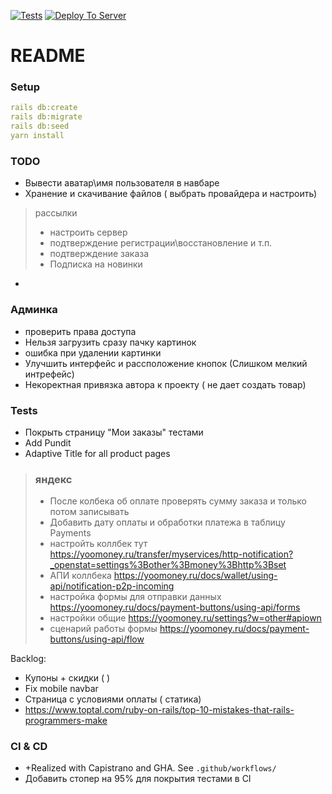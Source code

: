 [![Tests](https://github.com/sasha370/project_store/actions/workflows/ci.yml/badge.svg)](https://github.com/sasha370/project_store/actions/workflows/ci.yml) [![Deploy To Server](https://github.com/sasha370/project_store/actions/workflows/deploy.yml/badge.svg)](https://github.com/sasha370/project_store/actions/workflows/deploy.yml)

# README

### Setup
```yaml
rails db:create
rails db:migrate
rails db:seed
yarn install
```

### TODO
- Вывести аватар\имя пользователя в навбаре
- Хранение и скачивание файлов ( выбрать провайдера и настроить)

> рассылки
> - настроить сервер
>- подтверждение регистрации\восстановление и т.п.
>- подтверждение заказа
>- Подписка на новинки
- 

### Админка
- проверить права доступа
- Нельзя загрузить сразу пачку картинок
- ошибка при удалении картинки
- Улучшить интерфейс и рассположение кнопок (Слишком мелкий интрефейс)
- Некоректная привязка автора к проекту ( не дает создать товар)


### Tests
- Покрыть страницу "Мои заказы" тестами
- Add Pundit 
- Adaptive Title for all product pages

> ### яндекс
>- После колбека об оплате проверять сумму заказа и только потом записывать
>- Добавить дату оплаты и обработки платежа в таблицу Payments
>- настройть коллбек тут https://yoomoney.ru/transfer/myservices/http-notification?_openstat=settings%3Bother%3Bmoney%3Bhttp%3Bset
>- АПИ коллбека https://yoomoney.ru/docs/wallet/using-api/notification-p2p-incoming
>- настройка формы для отправки данных https://yoomoney.ru/docs/payment-buttons/using-api/forms
>- настройки общие https://yoomoney.ru/settings?w=other#apiown
>- сценарий работы формы https://yoomoney.ru/docs/payment-buttons/using-api/flow


Backlog: 

- Купоны + скидки ( )
- Fix mobile navbar
- Страница с условиями оплаты ( статика)
- https://www.toptal.com/ruby-on-rails/top-10-mistakes-that-rails-programmers-make


### CI & CD
 - +Realized with Capistrano and GHA. See `.github/workflows/`
 - Добавить стопер на 95% для покрытия тестами в CI

